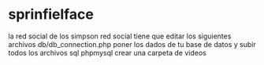 # sprinfielface
la red social de los simpson
red social tiene que editar los siguientes archivos
db/db_connection.php poner los dados de tu base de datos y subir todos los archivos sql phpmysql
crear una carpeta de videos 

